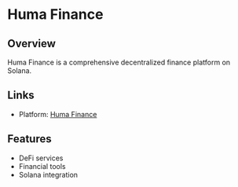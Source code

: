 # Huma Finance

## Overview
Huma Finance is a comprehensive decentralized finance platform on Solana.

## Links
- Platform: [Huma Finance](https://app.huma.finance/solana/#/?referralCode=59f7f8)

## Features
- DeFi services
- Financial tools
- Solana integration 